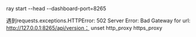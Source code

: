 ray start --head  --dashboard-port=8265

遇到requests.exceptions.HTTPError: 502 Server Error: Bad Gateway for url: http://127.0.0.1:8265/api/version：
unset http_proxy https_proxy